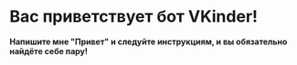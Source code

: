 # Вас приветствует бот VKinder!
**Напишите мне "Привет" и следуйте инструкциям, и вы обязательно найдёте себе пару!**
